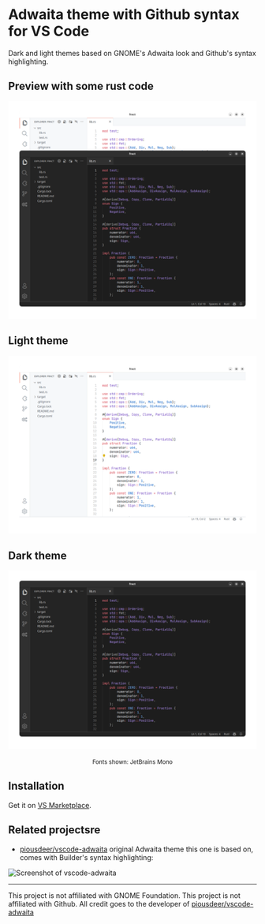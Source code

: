 # Adwaita theme with Github syntax for VS Code

Dark and light themes based on GNOME's Adwaita look and Github's syntax highlighting.

## Preview with some rust code
![Preview](assets/image.png)


## Light theme
![Screenshot showing the light theme](assets/image-light.png)<br>

## Dark theme
![Screenshot showing the dark theme](assets/image-dark.png)<br>
<small><center>Fonts shown: JetBrains Mono </center></small>

## Installation

Get it on [VS Marketplace](https://marketplace.visualstudio.com/items?itemName=egirlcatnip.adwaita-github-theme).

## Related projectsre

- [piousdeer/vscode-adwaita](https://github.com/piousdeer/vscode-adwaita/) original Adwaita theme this one is based on, comes with Builder's syntax highlighting:

![Screenshot of vscode-adwaita](https://raw.githubusercontent.com/piousdeer/vscode-adwaita/main/assets/screenshot.png)

<hr>

This project is not affiliated with GNOME Foundation.
This project is not affiliated with Github.
All credit goes to the developer of  [piousdeer/vscode-adwaita](https://github.com/piousdeer/vscode-adwaita/)